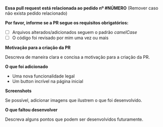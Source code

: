 **Essa pull request está relacionada ao pedido nº #NÚMERO**
(Remover caso não exista pedido relacionado)

**Por favor, informe se a PR segue os requisitos obrigatórios:**

* [ ] Arquivos alterados/adicionados seguem o padrão *camelCase*
* [ ] O código foi revisado por mim uma vez ou mais

**Motivação para a criação da PR**

Descreva de maneira clara e concisa a motivação para a criação da PR.

**O que foi adicionado**
- Uma nova funcionalidade legal
- Um button incrível na página inicial

**Screenshots**

Se possível, adicionar imagens que ilustrem o que foi desenvolvido.

**O que faltou desenvolver**

Descreva alguns pontos que podem ser desenvolvidos futuramente.
